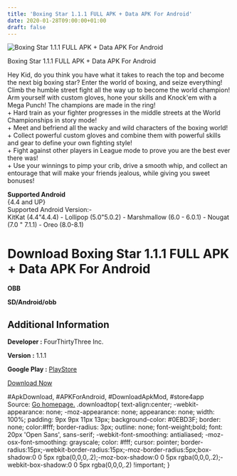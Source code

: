 ```yaml
---
title: 'Boxing Star 1.1.1 FULL APK + Data APK For Android'
date: 2020-01-28T09:00:00+01:00
draft: false
---
```


![Boxing Star 1.1.1 FULL APK + Data APK For Android](https://i1.wp.com/apkhome.net/wp-content/uploads/2018/07/Boxing-Star-1.1.1.png "Boxing Star 1.1.1 FULL APK + Data APK For Android")

  

Boxing Star 1.1.1 FULL APK + Data APK For Android

Hey Kid, do you think you have what it takes to reach the top and become the next big boxing star? Enter the world of boxing, and seize everything! Climb the humble street fight all the way up to become the world champion! Arm yourself with custom gloves, hone your skills and Knock'em with a Mega Punch! The champions are made in the ring!  
\+ Hard train as your fighter progresses in the middle streets at the World Championships in story mode!  
\+ Meet and befriend all the wacky and wild characters of the boxing world!  
\+ Collect powerful custom gloves and combine them with powerful skills and gear to define your own fighting style!  
\+ Fight against other players in League mode to prove you are the best ever there was!  
\+ Use your winnings to pimp your crib, drive a smooth whip, and collect an entourage that will make your friends jealous, while giving you sweet bonuses!

**Supported Android**  
{4.4 and UP}  
Supported Android Version:-  
KitKat (4.4"4.4.4) - Lollipop (5.0"5.0.2) - Marshmallow (6.0 - 6.0.1) - Nougat (7.0 " 7.1.1) - Oreo (8.0-8.1)

Download Boxing Star 1.1.1 FULL APK + Data APK For Android
==========================================================

**OBB**

**SD/Android/obb**

Additional Information
----------------------

**Developer :** FourThirtyThree Inc.

**Version :** 1.1.1

**Google Play :** [PlayStore](https://play.google.com/store/apps/details?id=com.ftt.boxingstar.gl.aos)

  

[Download Now](https://store4app.co/post/boxing-star-1-1-1-full-apk-data-apk-for-android_1573671408)

  
#ApkDownload, #APKForAndroid, #DownloadApkMod, #store4app  
Source: [Go homepage.](https://store4app.co/post/boxing-star-1-1-1-full-apk-data-apk-for-android_1573671408) .downloadtop{ text-align:center; -webkit-appearance: none; -moz-appearance: none; appearance: none; width: 100%; padding: 9px 9px 11px 13px; background-color: #0EBD3F; border: none; color:#fff; border-radius: 3px; outline: none; font-weight;bold; font: 20px 'Open Sans', sans-serif; -webkit-font-smoothing: antialiased; -moz-osx-font-smoothing: grayscale; color: #fff; cursor: pointer; border-radius:15px;-webkit-border-radius:15px;-moz-border-radius:5px;box-shadow:0 0 5px rgba(0,0,0,.2);-moz-box-shadow:0 0 5px rgba(0,0,0,.2);-webkit-box-shadow:0 0 5px rgba(0,0,0,.2) !important; }